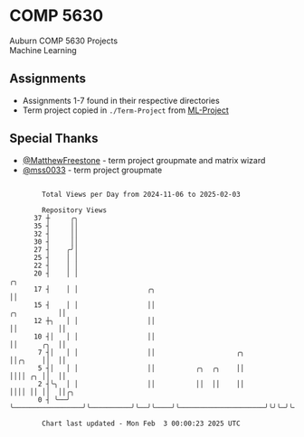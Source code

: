 # COMP 5630
Auburn COMP 5630 Projects  
Machine Learning

## Assignments
- Assignments 1-7 found in their respective directories
- Term project copied in `./Term-Project` from [ML-Project](https://github.com/wumphlett/ML-Project)

## Special Thanks
- [@MatthewFreestone](https://github.com/MatthewFreestone) - term project groupmate and matrix wizard
- [@mss0033](https://github.com/mss0033) - term project groupmate

```

        Total Views per Day from 2024-11-06 to 2025-02-03

        Repository Views
      37 ┼     ╭╮
      35 ┤     ││
      32 ┤     ││
      30 ┤     ││
      27 ┤    ╭╯│
      25 ┤    │ │
      22 ┤    │ │
      20 ┤    │ │                                                                          ╭╮
      17 ┤    │ │                 ╭╮                                                       ││
      15 ┤    │ │                 ││                                           ╭╮          ││
      12 ┼╮   │ │                 ││                                           ││          ││
      10 ┤│   │ │                 ││                                           ││      ╭╮  ││
       7 ┤│   │ │                 ││                    ╭╮                     ││╭╮    ││  ││
       5 ┤│   │ │                 ││          ╭╮  ╭╮    ││                     ││││ ╭╮ ││  ││
       2 ┤╰╮  │ │                 ││          ││  ││    ││                     ││││ ││ ││  ││╭╮
       0 ┤ ╰──╯ ╰─────────────────╯╰──────────╯╰──╯╰────╯╰─────────────────────╯╰╯╰─╯╰─╯╰──╯╰╯╰────

        Chart last updated - Mon Feb  3 00:00:23 2025 UTC
        
```
